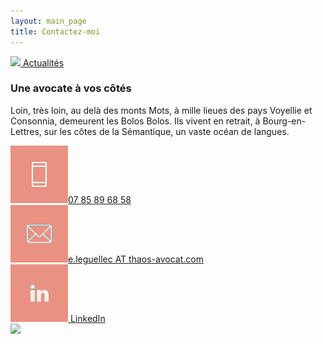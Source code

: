 ```yaml
---
layout: main_page
title: Contactez-moi
---
```

  <div class="row text-justify darker">
    <div class="col-md-6 p-0">
      <div class="col-md-12 pr-md-5 pl-md-5 light contact-nav">
        <a href="{{ site.baseurl }}/#news">
          <img src="{{ site.baseurl }}/images/fleche-left@2x.png"/> Actualités
        </a>
      </div>
      <div class="col-md-12 pr-md-5 pl-md-5 pt-3 pb-3">
        <h3>Une avocate à vos côtés</h3>
        <p>Loin, très loin, au delà des monts Mots, à mille lieues des pays Voyellie et Consonnia, demeurent les Bolos Bolos. Ils vivent en retrait, à Bourg-en-Lettres, sur les côtes de la Sémantique, un vaste océan de langues.</p>
        <div class="contact-boxes">
          <div class="contact-boxes-item">
            <a href="tel:0785896858"><img src="images/phone-sticky-salmon.png" alt="Contactez-nous par téléphone"><span>07 85 89 68 58</span></a>
          </div>
          <div class="contact-boxes-item">
            <a href="mailto:e.leguellec@thaos-avocat.com?subject=Demande de renseignements"><img src="images/mail-sticky-salmon.png" alt="Contactez-nous par mail"><span>e.leguellec AT thaos-avocat.com</span></a>
          </div>
          <div class="contact-boxes-item">
            <a href="https://www.linkedin.com/in/esther-le-guellec-98736873/"><img src="images/LinkedIn-sticky-salmon.png" alt="Contactez-nous par LinkedIn"> LinkedIn</a>
          </div>
        </div>
      </div>
    </div>
    <div class="col-md-6 contact p-0">
      <img src="{{ site.baseurl }}/images/contact.jpg"/>
    </div>
  </div>